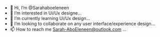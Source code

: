 - 👋 Hi, I’m @Sarahaboeleneen
- 👀 I’m interested in Ui/Ux designe...
- 🌱 I’m currently learning Ui/Ux design...
- 💞️ I’m looking to collaborate on any user interface/experience design...
- 📫 How to reach me Sarah-AboEleneen@outlook.com ...

<!---
Sarahaboeleneen/Sarahaboeleneen is a ✨ special ✨ repository because its `README.md` (this file) appears on your GitHub profile.
You can click the Preview link to take a look at your changes.
--->
